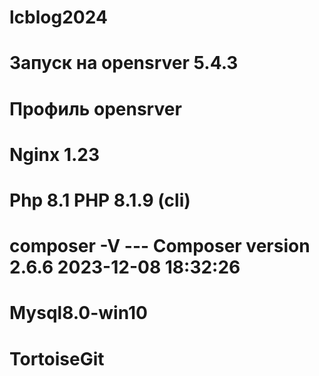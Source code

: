 # lcblog2024

# Запуск на opensrver 5.4.3

# Профиль opensrver

# Nginx 1.23

# Php 8.1 PHP 8.1.9 (cli)

# composer -V --- Composer version 2.6.6 2023-12-08 18:32:26

# Mysql8.0-win10

# TortoiseGit
